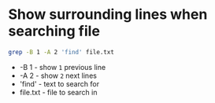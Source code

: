 # Show surrounding lines when searching file

```bash
grep -B 1 -A 2 'find' file.txt
```

- -B 1 - show ```1``` previous line
- -A 2 - show ```2``` next lines
- 'find' - text to search for
- file.txt - file to search in
